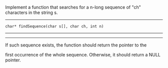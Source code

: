 Implement a function that searches for a n-long sequence of "ch" characters in the string s.
________________________________________________________________________
```
char* findSequence(char s[], char ch, int n)
```
________________________________________________________________________


________________________________________________________________________
If such sequence exists, the function should return the pointer to the

first occurrence of the whole sequence. Otherwise, it should return a NULL pointer.
